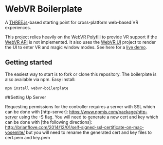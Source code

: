 # WebVR Boilerplate

A [THREE.js][three]-based starting point for cross-platform web-based VR
experiences.

This project relies heavily on the [WebVR Polyfill][polyfill] to provide VR
support if the [WebVR API][spec] is not implemented. It also uses the [WebVR
UI][ui] project to render the UI to enter VR and magic window modes. See here
for a [live demo][demo].

[three]: http://threejs.org/
[polyfill]: https://github.com/googlevr/webvr-polyfill
[ui]: https://github.com/googlevr/webvr-ui
[spec]: https://w3c.github.io/webvr/
[demo]: https://borismus.github.io/webvr-boilerplate/

## Getting started

The easiest way to start is to fork or clone this repository. The boilerplate is
also available via npm. Easy install:

    npm install webvr-boilerplate

##Setting Up Server

Requesting permissions for the controller requires a server with SSL which can be done with [http-server]: https://www.npmjs.com/package/http-server using the -S flag. You will need to generate a new cert and key which can be done with [the following directions]: http://brianflove.com/2014/12/01/self-signed-ssl-certificate-on-mac-yosemite/ but you will need to rename the generated cert and key files to cert.pem and key.pem
